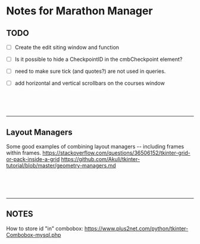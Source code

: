 # Notes for Marathon Manager

## TODO
- [ ] Create the edit siting window and function
- [ ] Is it possible to hide a CheckpointID in the cmbCheckpoint element?

- [ ] need to make sure tick (and quotes?) are not used in queries.
- [ ] add horizontal and vertical scrollbars on the courses window




<br />
<br />
<br />

***
## Layout Managers
Some good examples of combining layout managers -- including frames within frames.
https://stackoverflow.com/questions/36506152/tkinter-grid-or-pack-inside-a-grid
https://github.com/Akuli/tkinter-tutorial/blob/master/geometry-managers.md  



<br />
<br />
<br />

***
## NOTES

How to store id "in" combobox: https://www.plus2net.com/python/tkinter-Combobox-mysql.php
 

